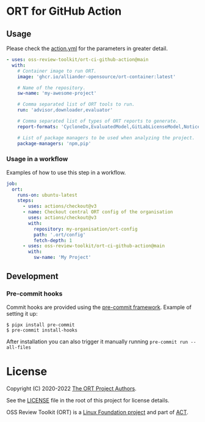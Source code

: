# ORT for GitHub Action

## Usage

Please check the [action.yml](action.yml) for the parameters in greater detail.

```yaml
- uses: oss-review-toolkit/ort-ci-github-action@main
  with:
    # Container image to run ORT.
    image: 'ghcr.io/alliander-opensource/ort-container:latest'

    # Name of the repository.
    sw-name: 'my-awesome-project'

    # Comma separated list of ORT tools to run.
    run: 'advisor,downloader,evaluator'

    # Comma separated list of types of ORT reports to generate.
    report-formats: 'CycloneDx,EvaluatedModel,GitLabLicenseModel,NoticeTemplate,SpdxDocument,StaticHtml,WebApp'

    # List of package managers to be used when analyzing the project.
    package-managers: 'npm,pip'

```

### Usage in a workflow

Examples of how to use this step in a workflow.

```yaml
job:
  ort:
    runs-on: ubuntu-latest
    steps:
      - uses: actions/checkout@v3
      - name: Checkout central ORT config of the organisation
        uses: actions/checkout@v3
        with:
          repository: my-organisation/ort-config
          path: '.ort/config'
          fetch-depth: 1
      - uses: oss-review-toolkit/ort-ci-github-action@main
        with:
          sw-name: 'My Project'
```

## Development

### Pre-commit hooks

Commit hooks are provided using the [pre-commit framework](https://pre-commit.com/).
Example of setting it up:

```shell
$ pipx install pre-commit
$ pre-commit install-hooks
```

After installation you can also trigger it manually running `pre-commit run --all-files`

# License

Copyright (C) 2020-2022 [The ORT Project Authors](./NOTICE).

See the [LICENSE](./LICENSE) file in the root of this project for license details.

OSS Review Toolkit (ORT) is a [Linux Foundation project](https://www.linuxfoundation.org) and part of [ACT](https://automatecompliance.org/).
